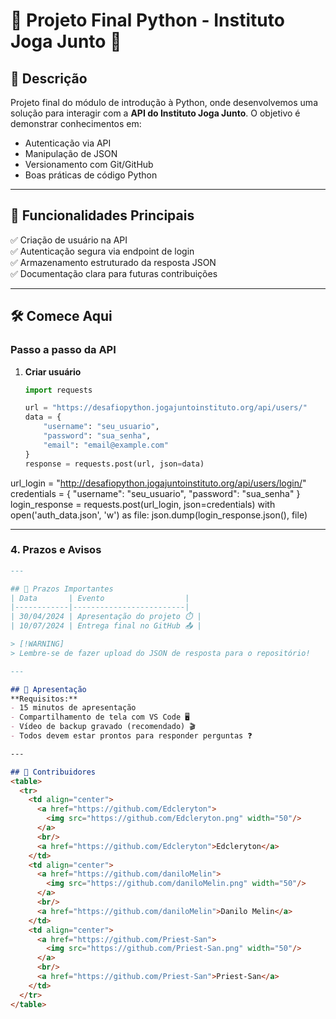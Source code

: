 # 🚀 Projeto Final Python - Instituto Joga Junto 🐍

## 📌 Descrição
Projeto final do módulo de introdução à Python, onde desenvolvemos uma solução para interagir com a **API do Instituto Joga Junto**. O objetivo é demonstrar conhecimentos em:
- Autenticação via API
- Manipulação de JSON
- Versionamento com Git/GitHub
- Boas práticas de código Python

---

## 🌟 Funcionalidades Principais
✅ Criação de usuário na API  
✅ Autenticação segura via endpoint de login  
✅ Armazenamento estruturado da resposta JSON  
✅ Documentação clara para futuras contribuições  

---

## 🛠️ Comece Aqui
### Passo a passo da API
1. **Criar usuário**  
   ```python
   import requests

   url = "https://desafiopython.jogajuntoinstituto.org/api/users/"
   data = {
       "username": "seu_usuario",
       "password": "sua_senha",
       "email": "email@example.com"
   }
   response = requests.post(url, json=data)

url_login = "http://desafiopython.jogajuntoinstituto.org/api/users/login/"
credentials = {
    "username": "seu_usuario",
    "password": "sua_senha"
}
login_response = requests.post(url_login, json=credentials)
with open('auth_data.json', 'w') as file:
    json.dump(login_response.json(), file)


---

### **4. Prazos e Avisos**
```markdown
---

## 📅 Prazos Importantes
| Data       | Evento                  |
|------------|-------------------------|
| 30/04/2024 | Apresentação do projeto ⏱️ |
| 10/07/2024 | Entrega final no GitHub 📤 |

> [!WARNING]  
> Lembre-se de fazer upload do JSON de resposta para o repositório!

---

## 🎥 Apresentação
**Requisitos:**  
- 15 minutos de apresentação  
- Compartilhamento de tela com VS Code 🖥️  
- Vídeo de backup gravado (recomendado) 🎬  
- Todos devem estar prontos para responder perguntas ❓

---

## 🤝 Contribuidores
<table>
  <tr>
    <td align="center">
      <a href="https://github.com/Edcleryton">
        <img src="https://github.com/Edcleryton.png" width="50"/>
      </a>
      <br/>
      <a href="https://github.com/Edcleryton">Edcleryton</a>
    </td>
    <td align="center">
      <a href="https://github.com/daniloMelin">
        <img src="https://github.com/daniloMelin.png" width="50"/>
      </a>
      <br/>
      <a href="https://github.com/daniloMelin">Danilo Melin</a>
    </td>
    <td align="center">
      <a href="https://github.com/Priest-San">
        <img src="https://github.com/Priest-San.png" width="50"/>
      </a>
      <br/>
      <a href="https://github.com/Priest-San">Priest-San</a>
    </td>
  </tr>
</table>
